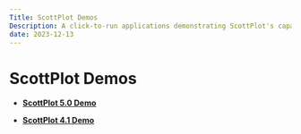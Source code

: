 ```yaml
---
Title: ScottPlot Demos
Description: A click-to-run applications demonstrating ScottPlot's capabilities
date: 2023-12-13
---
```


# ScottPlot Demos

<div class='fs-5 mt-3'>

* [**ScottPlot 5.0 Demo**](/demo/5.0/)

* [**ScottPlot 4.1 Demo**](/demo/4.1/)

</div>
